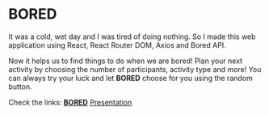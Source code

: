 # BORED

It was a cold, wet day and I was tired of doing nothing. So I made this web application using React, React Router DOM, Axios and Bored API.

Now it helps us to find things to do when we are bored! 
Plan your next activity by choosing the number of participants, activity type and more! You can always try your luck and let **BORED** choose for you using the random button.

Check the links:
**[BORED](https://bored-project.netlify.app/)**
[Presentation](https://www.canva.com/design/DAEdEqRxoBo/qgyawBIebRtM6QQePIrMtA/view?utm_content=DAEdEqRxoBo&utm_campaign=designshare&utm_medium=link&utm_source=publishsharelink)
